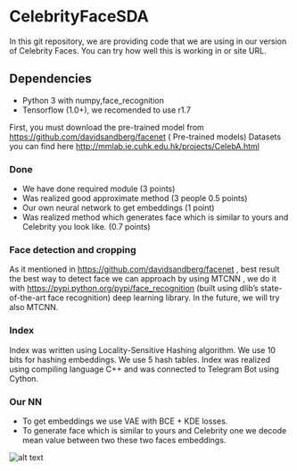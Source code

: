 # CelebrityFaceSDA

In this git repository, we are providing code that we are using in our version of Celebrity Faces.
You can try how well this is working in or site URL.


## Dependencies
* Python 3 with numpy,face_recognition
* Tensorflow (1.0+), we recomended to use r1.7


First, you must download the pre-trained model from  https://github.com/davidsandberg/facenet ( Pre-trained models)
Datasets you can find here http://mmlab.ie.cuhk.edu.hk/projects/CelebA.html

### Done
 * We have done required module (3 points)
 * Was realized good approximate method (3 people 0.5 points)
 * Our own neural network to get embeddings (1 point)
 * Was realized method which generates face which is similar to yours and Celebrity you look like. (0.7 points)

### Face detection and cropping 
 As it mentioned in https://github.com/davidsandberg/facenet ,  best result the best way to detect face we can approach by using MTCNN , we do it with 
https://pypi.python.org/pypi/face_recognition (built using dlib’s state-of-the-art face recognition) deep learning library.
 In the future, we will try also MTCNN.

### Index
 Index was written using Locality-Sensitive Hashing algorithm. We use 10 bits for hashing embeddings. We use 5 hash tables. Index was realized using compiling language C++ and was connected to Telegram Bot using Cython.

### Our NN
 * To get embeddings we use VAE with BCE + KDE losses.
 * To generate face which is similar to yours and Celebrity one we decode mean value between two these two faces embeddings.

![alt text](http://www.speedupcode.com/wp-content/uploads/2018/02/scheme_little_color.png)